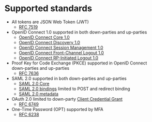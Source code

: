 # Supported standards

- All tokens are JSON Web Token (JWT)
  - [RFC 7519](https://tools.ietf.org/html/rfc7519)
- OpenID Connect 1.0 supported in both down-parties and up-parties
   - [OpenID Connect Core 1.0](http://openid.net/specs/openid-connect-core-1_0.html)
   - [OpenID Connect Discovery 1.0](https://openid.net/specs/openid-connect-discovery-1_0.html)
   - [OpenID Connect Session Management 1.0 ](http://openid.net/specs/openid-connect-session-1_0.html)
   - [OpenID Connect Front-Channel Logout 1.0](http://openid.net/specs/openid-connect-frontchannel-1_0.html)
   - [OpenID Connect RP-Initiated Logout 1.0](https://openid.net/specs/openid-connect-rpinitiated-1_0.html)
- Proof Key for Code Exchange (PKCE) supported in OpenID Connect down-parties and up-parties
  - [RFC 7636](https://tools.ietf.org/html/rfc7636)
- SAML 2.0 supported in both down-parties and up-parties
  - [SAML 2.0 Core](https://docs.oasis-open.org/security/saml/v2.0/saml-core-2.0-os.pdf)
  - [SAML 2.0 bindings](https://docs.oasis-open.org/security/saml/v2.0/saml-bindings-2.0-os.pdf) limited to POST and redirect binding
  - [SAML 2.0 metadata](https://docs.oasis-open.org/security/saml/v2.0/saml-metadata-2.0-os.pdf)
- OAuth 2.0 limited to down-party [Client Credential Grant](https://datatracker.ietf.org/doc/html/rfc6749#section-4.4)
  - [RFC 6749](https://datatracker.ietf.org/doc/html/rfc6749)
- One-Time Password (OPT) supported by MFA
  - [RFC 6238](https://datatracker.ietf.org/doc/html/rfc6238)